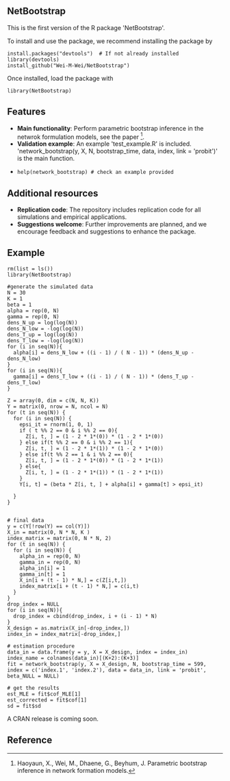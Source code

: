 ## NetBootstrap

This is the first version of the R package 'NetBootstrap'. 

To install and use the package, we recommend installing the package by
```{r }
install.packages("devtools")  # If not already installed
library(devtools)
install_github("Wei-M-Wei/NetBootstrap")
```
Once installed, load the package with
```{r }
library(NetBootstrap)
```

## Features
- **Main functionality**: Perform parametric bootstrap inference in the netwrok formulation models, see the paper [^1].
- **Validation example**: An example 'test_example.R' is included. 'network_bootstrap(y, X, N, bootstrap_time, data, index, link = 'probit')' is the main function.
- ```{r }
  help(network_bootstrap) # check an example provided
  ```
## Additional resources
- **Replication code**: The repository includes replication code for all simulations and empirical applications.
- **Suggestions welcome**: Further improvements are planned, and we encourage feedback and suggestions to enhance the package.

## Example
```{r }
rm(list = ls())
library(NetBootstrap)

#generate the simulated data
N = 30
K = 1
beta = 1
alpha = rep(0, N)
gamma = rep(0, N)
dens_N_up = log(log(N))
dens_N_low = -log(log(N))
dens_T_up = log(log(N))
dens_T_low = -log(log(N))
for (i in seq(N)){
  alpha[i] = dens_N_low + ((i - 1) / ( N - 1)) * (dens_N_up - dens_N_low)
}
for (i in seq(N)){
  gamma[i] = dens_T_low + ((i - 1) / ( N - 1)) * (dens_T_up - dens_T_low)
}

Z = array(0, dim = c(N, N, K))
Y = matrix(0, nrow = N, ncol = N)
for (t in seq(N)) {
  for (i in seq(N)) {
    epsi_it = rnorm(1, 0, 1)
    if ( t %% 2 == 0 & i %% 2 == 0){
      Z[i, t, ] = (1 - 2 * 1*(0)) * (1 - 2 * 1*(0))
    } else if(t %% 2 == 0 & i %% 2 == 1){
      Z[i, t, ] = (1 - 2 * 1*(1)) * (1 - 2 * 1*(0))
    } else if(t %% 2 == 1 & i %% 2 == 0){
      Z[i, t, ] = (1 - 2 * 1*(0)) * (1 - 2 * 1*(1))
    } else{
      Z[i, t, ] = (1 - 2 * 1*(1)) * (1 - 2 * 1*(1))
    }
    Y[i, t] = (beta * Z[i, t, ] + alpha[i] + gamma[t] > epsi_it)

  }
}


# final data
y = c(Y[!row(Y) == col(Y)])
X_in = matrix(0, N * N, K )
index_matrix = matrix(0, N * N, 2)
for (t in seq(N)) {
  for (i in seq(N)) {
    alpha_in = rep(0, N)
    gamma_in = rep(0, N)
    alpha_in[i] = 1
    gamma_in[t] = 1
    X_in[i + (t - 1) * N,] = c(Z[i,t,])
    index_matrix[i + (t - 1) * N,] = c(i,t)
  }
}
drop_index = NULL
for (i in seq(N)){
  drop_index = cbind(drop_index, i + (i - 1) * N)
}
X_design = as.matrix(X_in[-drop_index,])
index_in = index_matrix[-drop_index,]

# estimation procedure
data_in = data.frame(y = y, X = X_design, index = index_in)
index_name = colnames(data_in)[(K+2):(K+3)]
fit = network_bootstrap(y, X = X_design, N, bootstrap_time = 599, index = c('index.1', 'index.2'), data = data_in, link = 'probit', beta_NULL = NULL)

# get the results
est_MLE = fit$cof_MLE[1]
est_corrected = fit$cof[1]
sd = fit$sd

```

A CRAN release is coming soon.

## Reference
[^1]: Haoyaun, X., Wei, M., Dhaene, G., Beyhum, J. Parametric bootstrap inference in network formation models. 
